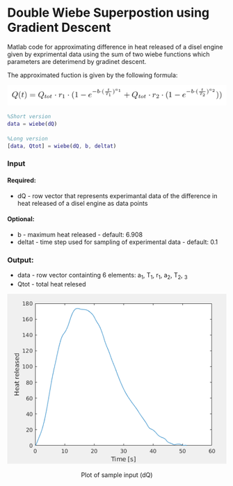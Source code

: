 # Double Wiebe Superpostion using Gradient Descent
Matlab code for approximating difference in heat released of a disel engine given by exprimental data using the sum of two wiebe functions which parameters are deterimend by gradinet descent.

The approximated fuction is given by the following formula:
<p align="center">
  <img src="Example/equation.png">
</p>

```matlab
%Short version
data = wiebe(dQ)

%Long version
[data, Qtot] = wiebe(dQ, b, deltat)
```
### Input
#### Required:
- dQ - row vector that represents experimantal data of the difference in heat released of a disel engine as data points

#### Optional:
- b - maximum heat released - default: 6.908 
- deltat - time step used for sampling of experimental data - default: 0.1

### Output:
- data - row vector containting 6 elements: a<sub>1</sub>, T<sub>1</sub>, r<sub>1</sub>, a<sub>2</sub>, T<sub>2</sub>, <sub>3</sub>
- Qtot - total heat relesed 

<p align="center">
  <img src="Example/sample_plot.png">
</p>
<p align="center">
Plot of sample input (dQ)
</p>

